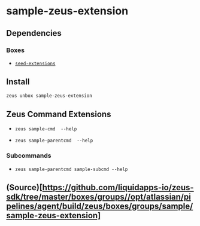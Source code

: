 
sample-zeus-extension 
====================




## Dependencies
### Boxes
* [`seed-extensions`](seed-extensions.md)




## Install
```bash
zeus unbox sample-zeus-extension
```


## Zeus Command Extensions
* ```zeus sample-cmd  --help```

* ```zeus sample-parentcmd  --help```

### Subcommands
* ```zeus sample-parentcmd sample-subcmd --help```


## (Source)[https://github.com/liquidapps-io/zeus-sdk/tree/master/boxes/groups//opt/atlassian/pipelines/agent/build/zeus/boxes/groups/sample/sample-zeus-extension]
